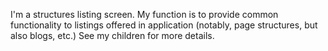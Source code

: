 I'm a structures listing screen. 
My function is to provide common functionality to listings offered in application (notably, page structures, but also blogs, etc.)
See my children for more details.